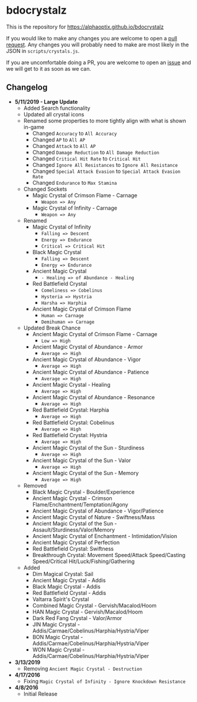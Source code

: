 bdocrystalz
=====
This is the repository for https://alphaoptix.github.io/bdocrystalz

If you would like to make any changes you are welcome to open a [pull request](https://github.com/AlphaOptix/bdocrystalz/pulls). Any changes you will probably need to make are most likely in the JSON in `scripts/crystals.js`.

If you are uncomfortable doing a PR, you are welcome to open an [issue](https://github.com/AlphaOptix/bdocrystalz/issues) and we will get to it as soon as we can. 

## Changelog
- **5/11/2019 - Large Update**
  - Added Search functionality 
  - Updated all crystal icons
  - Renamed some properties to more tightly align with what is shown in-game
    - Changed `Accuracy` to `All Accuracy`
    - Changed `AP` to `All AP`
    - Changed `Attack` to `All AP`
    - Changed `Damage Reduction` to `All Damage Reduction`
    - Changed `Critical Hit Rate` to `Critical Hit`
    - Changed `Ignore All Resistances` to `Ignore All Resistance`
    - Changed `Special Attack Evasion` to `Special Attack Evasion Rate`
    - Changed `Endurance` to `Max Stamina`
  - Changed Sockets
    - Magic Crystal of Crimson Flame - Carnage
      - `Weapon => Any`
    - Magic Crystal of Infinity - Carnage
      - `Weapon => Any`
  - Renamed
    - Magic Crystal of Infinity
      - `Falling => Descent`
      - `Energy => Endurance`
      - `Critical => Critical Hit`
    - Black Magic Crystal
      - `Falling => Descent`
      - `Energy => Endurance`
    - Ancient Magic Crystal
      - `- Healing => of Abundance - Healing`
    - Red Battlefield Crystal
      - `Comeliness => Cobelinus`
      - `Hysteria => Hystria`
      - `Harsha => Harphia`
    - Ancient Magic Crystal of Crimson Flame
      - `Human => Carnage`
      - `Demihuman => Carnage`
  - Updated Break Chance
    - Ancient Magic Crystal of Crimson Flame - Carnage
      - `Low => High`
    - Ancient Magic Crystal of Abundance - Armor
      - `Average => High`
    - Ancient Magic Crystal of Abundance - Vigor
      - `Average => High`
    - Ancient Magic Crystal of Abundance - Patience
      - `Average => High`
    - Ancient Magic Crystal - Healing
      - `Average => High`
    - Ancient Magic Crystal of Abundance - Resonance
      - `Average => High`
    - Red Battlefield Crystal: Harphia
      - `Average => High`
    - Red Battlefield Crystal: Cobelinus
      - `Average => High`
    - Red Battlefield Crystal: Hystria
      - `Average => High`
    - Ancient Magic Crystal of the Sun - Sturdiness
      - `Average => High`
    - Ancient Magic Crystal of the Sun - Valor
      - `Average => High`
    - Ancient Magic Crystal of the Sun - Memory
      - `Average => High`
  - Removed
    - Black Magic Crystal - Boulder/Experience
    - Ancient Magic Crystal - Crimson Flame/Enchantment/Temptation/Agony
    - Ancient Magic Crystal of Abundance - Vigor/Patience
    - Ancient Magic Crystal of Nature - Swiftness/Mass
    - Ancient Magic Crystal of the Sun - Assault/Sturdiness/Valor/Memory
    - Ancient Magic Crystal of Enchantment - Intimidation/Vision
    - Ancient Magic Crystal of Perfection
    - Red Battlefield Crystal: Swiftness
    - Breakthrough Crystal: Movement Speed/Attack Speed/Casting Speed/Critical Hit/Luck/Fishing/Gathering
  - Added
    - Dim Magical Crystal: Sail
    - Ancient Magic Crystal - Addis
    - Black Magic Crystal - Addis
    - Red Battlefield Crystal - Addis
    - Valtarra Spirit's Crystal
    - Combined Magic Crystal - Gervish/Macalod/Hoom
    - HAN Magic Crystal - Gervish/Macalod/Hoom
    - Dark Red Fang Crystal - Valor/Armor
    - JIN Magic Crystal - Addis/Carmae/Cobelinus/Harphia/Hystria/Viper
    - BON Magic Crystal - Addis/Carmae/Cobelinus/Harphia/Hystria/Viper
    - WON Magic Crystal - Addis/Carmae/Cobelinus/Harphia/Hystria/Viper
- **3/13/2019**
  - Removing `Ancient Magic Crystal - Destruction`
- **4/17/2016**
  - Fixing `Magic Crystal of Infinity - Ignore Knockdown Resistance`
- **4/8/2016**
  - Initial Release
